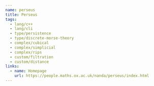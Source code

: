 ```yaml
---
name: perseus
title: Perseus
tags:
  - lang/c++
  - lang/cli
  - type/persistence
  - type/discrete-morse-theory
  - complex/cubical
  - complex/simplicial
  - complex/rips
  - custom/filtration
  - custom/distance
links:
  - name: Homepage
    url: https://people.maths.ox.ac.uk/nanda/perseus/index.html
---
```

